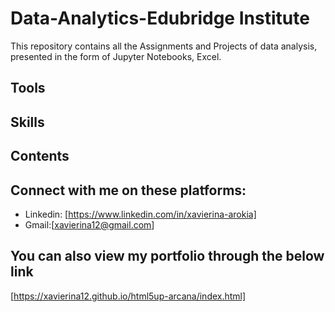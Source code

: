 # Data-Analytics-Edubridge Institute
This repository contains all the Assignments and Projects of data analysis, presented in the form of Jupyter Notebooks, Excel.

## Tools

## Skills

## Contents

## Connect with me on these platforms:
* Linkedin: [https://www.linkedin.com/in/xavierina-arokia]
* Gmail:[xavierina12@gmail.com]


## You can also view my portfolio through the below link
[https://xavierina12.github.io/html5up-arcana/index.html]
